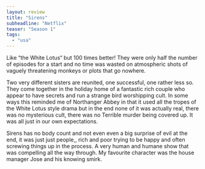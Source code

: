 ```yaml
---
layout: review
title: "Sirens"
subheadline: "Netflix"
teaser: "Season 1"
tags:
  - "usa"
---
```


Like “the White Lotus“ but 100 times better! They were only half the number of
episodes for a start and no time was wasted on atmospheric shots of vaguely
threatening monkeys or plots that go nowhere.

Two very different sisters are reunited, one successful, one rather less so.
They come together in the holiday home of a fantastic rich couple who appear to
have secrets and run a strange bird worshipping cult. In some ways this
reminded me of Northanger Abbey in that it used all the tropes of the White
Lotus style drama but in the end none of it was actually real, there was no
mysterious cult, there was no Terrible murder being covered up. It was all just
in our own expectations.

Sirens has no body count and not even even a big surprise of evil at the end,
it was just just people,, rich and poor trying to be happy and often screwing
things up in the process. A very human and humane show that was compelling all
the way through. My favourite character was the house manager Jose and his
knowing smirk.
